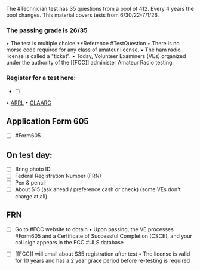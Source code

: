 The #Technician test has 35 questions from a pool of 412. Every 4 years the pool changes. This material covers tests from 6/30/22-7/1/26.
### The passing grade is 26/35
• The test is multiple choice **Reference #TestQuestion 
• There is no morse code required for any class of amateur license.
• The ham radio license is called a "ticket".
• Today, Volunteer Examiners (VEs) organized under the authority of the [[FCC]] administer Amateur Radio testing.

### Register for a test here:
- [ ] 
• [ARRL](http://www.arrl.org/find-an-amateur-radio-license-exam-session)
• [GLAARG](https://glaarg.org)

## Application Form 605
- [ ] #Form605 
## On test day:
- [ ] Bring photo ID
- [ ] Federal Registration Number (FRN)
- [ ] Pen & pencil
- [ ] About $15 (ask ahead / preference cash or check) (some VEs don't charge at all)

## FRN
- [ ] Go to #FCC website to obtain
• Upon passing, the VE processes #Form605 and a Certificate of Successful Completion (CSCE), and your call sign appears in the FCC #ULS database
- [ ] [[FCC]] will email about $35 registration after test
• The license is valid for 10 years and has a 2 year grace period before re-testing is required

